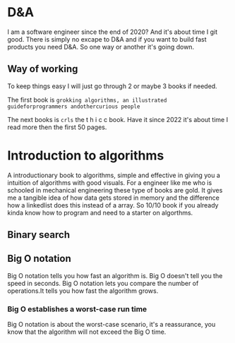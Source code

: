 # D&A
I am a software engineer since the end of 2020? And it's about time I git good.
There is simply no excape to D&A and if you want to build fast products you need D&A. 
So one way or another it's going down. 


## Way of working
To keep things easy I will just go through 2 or maybe 3 books if needed.

The first book is `grokking algorithms, an illustrated guideforprogrammers andothercurious people`

The next books is `crls` the t h i c c book. Have it since 2022 it's about time I read more then the first 50 pages.


# Introduction to algorithms
A introductionary book to algorithms, simple and effective in giving you a intuition of algorithms with good visuals.
For a engineer like me who is schooled in mechanical engineering these type of books are gold. 
It gives me a tangible idea of how data gets stored in memory and the difference how a linkedlist does this instead of a array. So 10/10 book if you already kinda know how to program and need to a starter on algorthms. 

## Binary search

## Big O notation
Big O notation tells you how fast an algorithm is. Big O doesn't tell you the speed in seconds. Big O notation lets you compare the number of operations.It tells you how fast the algorithm grows.

### Big O establishes a worst-case run time 
Big O notation is about the worst-case scenario, it's a reassurance, you know that the algorithm will not exceed the Big O time. 
